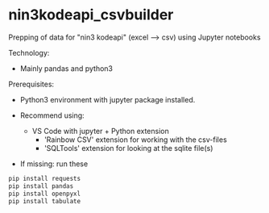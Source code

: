 # nin3kodeapi_csvbuilder
Prepping of data for "nin3 kodeapi" (excel --> csv) using Jupyter notebooks

Technology:
- Mainly pandas and python3

Prerequisites:
- Python3 environment with jupyter package installed.
- Recommend using:
    - VS Code with jupyter + Python extension
        - 'Rainbow CSV' extension for working with the csv-files
        - 'SQLTools' extension for looking at the sqlite file(s)

- If missing: run these

```python
pip install requests
pip install pandas
pip install openpyxl
pip install tabulate
```
